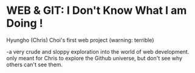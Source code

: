 # WEB & GIT: I Don't Know What I am Doing !
Hyungho (Chris) Choi's first web project (warning: terrible)

-a very crude and sloppy exploration into the world of web development. only meant for Chris to explore the Github universe, but don't see why others can't see them.
